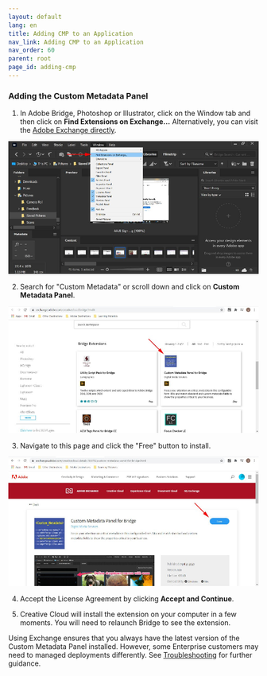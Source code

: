 ```yaml
---
layout: default
lang: en
title: Adding CMP to an Application
nav_link: Adding CMP to an Application
nav_order: 60
parent: root
page_id: adding-cmp
---
```


### **Adding the Custom Metadata Panel** 
1.	In Adobe Bridge, Photoshop or Illustrator, click on the Window tab and then click on **Find Extensions on Exchange…** Alternatively, you can visit the [Adobe Exchange directly](https://exchange.adobe.com/creativecloud.bridge.html).

![finding Extensions on Exchange](images/finding-extensions.jpg)

2.	Search for "Custom Metadata" or scroll down and click on **Custom Metadata Panel**.

![Accessing Custom Metadata Panel](images/accessing-cmp.jpg)

3.	Navigate to this page and click the "Free" button to install.

![Installing Custom Metadata Panel](images/installing-cmp.jpg)

4.	Accept the License Agreement by clicking **Accept and Continue**.

5.	Creative Cloud will install the extension on your computer in a few moments. You will need to relaunch Bridge to see the extension.

Using Exchange ensures that you always have the latest version of the Custom Metadata Panel installed. However, some Enterprise customers may need to managed deployments differently. See [Troubleshooting](troubleshoot-install.md) for further guidance.
